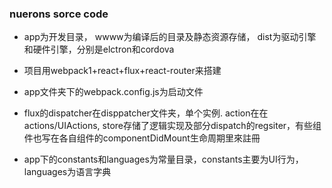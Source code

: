 ### nuerons sorce code 

- app为开发目录， wwww为编译后的目录及静态资源存储， dist为驱动引擎和硬件引擎，分别是elctron和cordova

- 项目用webpack1+react+flux+react-router来搭建

- app文件夹下的webpack.config.js为启动文件

- flux的dispatcher在disppatcher文件夹，单个实例. action在在actions/UIActions, store存储了逻辑实现及部分dispatch的regsiter，有些组件也写在各自组件的componentDidMount生命周期里來註冊

- app下的constants和languages为常量目录，constants主要为UI行为， languages为语言字典
